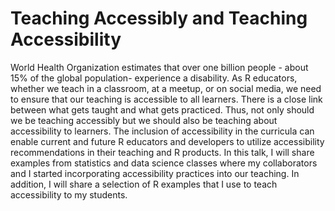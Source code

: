 # Teaching Accessibly and Teaching Accessibility

World Health Organization estimates that over one billion people - about 15% of the global population- experience a disability. As R educators, whether we teach in a classroom, at a meetup, or on social media, we need to ensure that our teaching is accessible to all learners. There is a close link between what gets taught and what gets practiced. Thus, not only should we be teaching accessibly but we should also be teaching about accessibility to learners. The inclusion of accessibility in the curricula can enable current and future R educators and developers to utilize accessibility recommendations in their teaching and R products. In this talk, I will share examples from statistics and data science classes where my collaborators and I started incorporating accessibility practices into our teaching. In addition, I will share a selection of R examples that I use to teach accessibility to my students.  
